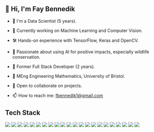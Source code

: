 ## 👋 Hi, I'm Fay Bennedik 


- 👩 I'm a Data Scientist (5 years).


- 🌟 Currently working on Machine Learning and Computer Vision.


- 🛠️ Hands-on experience with TensorFlow, Keras and OpenCV.


- 🐾 Passionate about using AI for positive impacts, especially wildlife conservation.


- 🌱 Former Full Stack Developer (2 years).


- 📐 MEng Engineering Mathematics, University of Bristol.


- 👯 Open to collaborate on projects.


- 📫 How to reach me: fbennedik1@gmail.com


## Tech Stack
<p>
<img src="https://img.shields.io/badge/-Python-3776AB?style=flat&logo=python&logoColor=white"/>
<img src="https://img.shields.io/badge/-Amazon%20AWS-FF9900??style=flat&logo=amazonaws&logoColor=white"/>
<img src="https://img.shields.io/badge/-Keras-D00000?style=flat&logo=keras&logoColor=white"/>
<img src="https://img.shields.io/badge/-Tensorflow-FF6F00?style=flat&logo=tensorflow&logoColor=white"/>
<img src="https://img.shields.io/badge/-OpenCV-5C3EE8?style=flat&logo=opencv&logoColor=white"/>
<img src="https://img.shields.io/badge/-scikit--learn-F7931E?style=flat&logo=scikit-learn&logoColor=white"/>
<img src="https://img.shields.io/badge/-NumPy-013243?style=flat&logo=numpy&logoColor=white"/>
<img src="https://img.shields.io/badge/-Pandas-150458?style=flat&logo=pandas&logoColor=white"/>
<img src="https://img.shields.io/badge/-Matplotlib-11557C?style=flat&logo=matplotlib&logoColor=white"/>
<img src="https://img.shields.io/badge/-Seaborn-3888E3?style=flat&logo=seaborn&logoColor=white"/>
<img src="https://img.shields.io/badge/-Plotly-3F4F75?style=flat&logo=plotly&logoColor=white"/>
<img src="https://img.shields.io/badge/-Jupyter-FF6C37?style=flat&logo=jupyter&logoColor=white"/>
<img src="https://img.shields.io/badge/-Weights%20%26%20Biases-FF1D55?style=flat&logo=weightsandbiases&logoColor=white"/>
<img src="https://img.shields.io/badge/CVAT-FFCC00?style=flat&logo=cvat&logoColor=black" />
<img src="https://img.shields.io/badge/-SQL-CC2927?style=flat&logo=sql&logoColor=white"/>
<img src="https://img.shields.io/badge/Git-F05032?style=flat&logo=git&logoColor=white"/>
<img src="https://img.shields.io/badge/-Java-007396?style=flat&logo=java&logoColor=white"/>
<img src="https://img.shields.io/badge/-TypeScript-007ACC?style=flat&logo=typescript&logoColor=white"/>
<img src="https://img.shields.io/badge/HTML-E34F26?style=flat&logo=html5&logoColor=white" />
<img src="https://img.shields.io/badge/-RESTful%20API-6DB33F?style=flat&logo=rest&logoColor=white"/>
<img src="https://img.shields.io/badge/-Postman-FF6C37?style=flat&logo=postman&logoColor=white"/>
<img src="https://img.shields.io/badge/-MATLAB-0076A8?style=flat&logo=matlab&logoColor=white"/>
</p>
<!--
**fay3000/fay3000** is a ✨ _special_ ✨ repository because its `README.md` (this file) appears on your GitHub profile.

Here are some ideas to get you started:

- 🔭 I’m currently working on ...
- 🌱 I’m currently learning ...
- 👯 I’m looking to collaborate on ...
- 🤔 I’m looking for help with ...
- 💬 Ask me about ...
- 📫 How to reach me: ...
- 😄 Pronouns: ...
- ⚡ Fun fact: ...
-->
